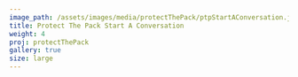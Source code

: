 ```yaml
---
image_path: /assets/images/media/protectThePack/ptpStartAConversation.jpg
title: Protect The Pack Start A Conversation
weight: 4
proj: protectThePack
gallery: true
size: large
---
```


